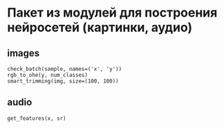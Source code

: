 # Пакет из модулей для построения нейросетей (картинки, аудио)   

## images

    check_batch(sample, names=('x', 'y'))   
    rgb_to_ohe(y, num_classes)   
    smart_trimming(img, size=(100, 100))   

## audio

    get_features(x, sr)